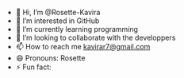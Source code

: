 - 👋 Hi, I’m @Rosette-Kavira
- 👀 I’m interested in GitHub
- 🌱 I’m currently learning programming 
- 💞️ I’m looking to collaborate with the developpers 
- 📫 How to reach me kavirar7@gmail.com
- 😄 Pronouns: Rosette
- ⚡ Fun fact:

<!---
Rosette-Kavira/Rosette-Kavira is a ✨ special ✨ repository because its `README.md` (this file) appears on your GitHub profile.
You can click the Preview link to take a look at your changes.
--->
